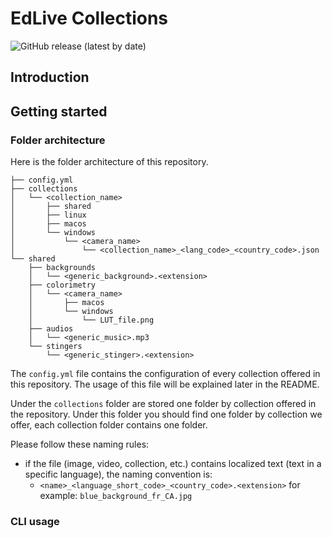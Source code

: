 # EdLive Collections

![GitHub release (latest by date)](https://img.shields.io/github/v/release/Les-Studios-EdLive/obs_collections_generator?label=Latest%20version)

## Introduction



## Getting started

### Folder architecture

Here is the folder architecture of this repository.
```
├── config.yml
├── collections
│   └── <collection_name>
│       ├── shared
│       ├── linux
│       ├── macos
│       └── windows
│           └── <camera_name>
│               └── <collection_name>_<lang_code>_<country_code>.json
└── shared
    ├── backgrounds
    │   └── <generic_background>.<extension>
    ├── colorimetry
    │   └── <camera_name>
    │       ├── macos
    │       └── windows
    │           └── LUT_file.png
    ├── audios
    │   └── <generic_music>.mp3
    └── stingers
        └── <generic_stinger>.<extension>
```

The `config.yml` file contains the configuration of every collection offered in this repository. The usage of this file
will be explained later in the README.

Under the `collections` folder are stored one folder by collection offered in the repository. Under this folder
you should find one folder by collection we offer, each collection folder contains one folder.

Please follow these naming rules:

- if the file (image, video, collection, etc.) contains localized text (text in a specific language), the naming convention is:
  - ``<name>_<language_short_code>_<country_code>.<extension>`` for example: `blue_background_fr_CA.jpg`

### CLI usage 

